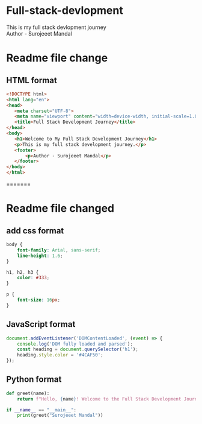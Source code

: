 # Full-stack-devlopment
This is my full stack devlopment journey 
<br>
Author - Surojeeet Mandal


# Readme file change

## HTML format
 ```html
<!DOCTYPE html>
<html lang="en">
<head>
    <meta charset="UTF-8">
    <meta name="viewport" content="width=device-width, initial-scale=1.0">
    <title>Full Stack Development Journey</title>
</head>
<body>
    <h1>Welcome to My Full Stack Development Journey</h1>
    <p>This is my full stack development journey.</p>
    <footer>
        <p>Author - Surojeeet Mandal</p>
    </footer>
</body>
</html>
 ```
=======
# Readme file changed

## add css format

```css
body {
    font-family: Arial, sans-serif;
    line-height: 1.6;
}

h1, h2, h3 {
    color: #333;
}

p {
    font-size: 16px;
}
```
## JavaScript format

```javascript
document.addEventListener('DOMContentLoaded', (event) => {
    console.log('DOM fully loaded and parsed');
    const heading = document.querySelector('h1');
    heading.style.color = '#4CAF50';
});
```

## Python format

```python
def greet(name):
    return f"Hello, {name}! Welcome to the Full Stack Development Journey."

if __name__ == "__main__":
    print(greet("Surojeeet Mandal"))
```